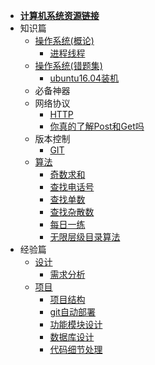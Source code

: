 <!--
 * @Descripttion: 
 * @version: 
 * @Author: suckson
 * @Date: 2019-04-02 12:06:29
 * @LastEditors: suckson
 * @LastEditTime: 2019-12-12 12:53:13
 -->
- [**计算机系统资源链接**](sysdoc/src/ziyuan.md)
- 知识篇
  - [操作系统(概论)](sysdoc/src/sys.md)
    - [进程线程](sysdoc/src/thread.md)
  - [操作系统(错题集)](sysdoc/src/syscuotiji.md)
     - [ubuntu16.04装机](sysdoc/src/ubuntu16.md)
  - 必备神器
  - 网络协议
    - [HTTP](sysdoc/src/http.md)
    - [你真的了解Post和Get吗](sysdoc/networkprotocol/postorget.md)
  - 版本控制
    - [GIT]()
  - [算法]()
    - [奇数求和](sysdoc/src/every)
    - [查找电话号](sysdoc/src/every)
    - [查找单数]()
    - [查找杂散数]()
    - [每日一练](sysdoc/src/everyDay.md)
    - [无限层级目录算法]()
- 经验篇
  - [设计](sysdoc/src/xuqiu.md)
    - [需求分析]()
  - [项目]()
    - [项目结构]()
    - [git自动部署](sysdoc/src/gitci.md)
    - [功能模块设计]()
    - [数据库设计]()
    - [代码细节处理]()


